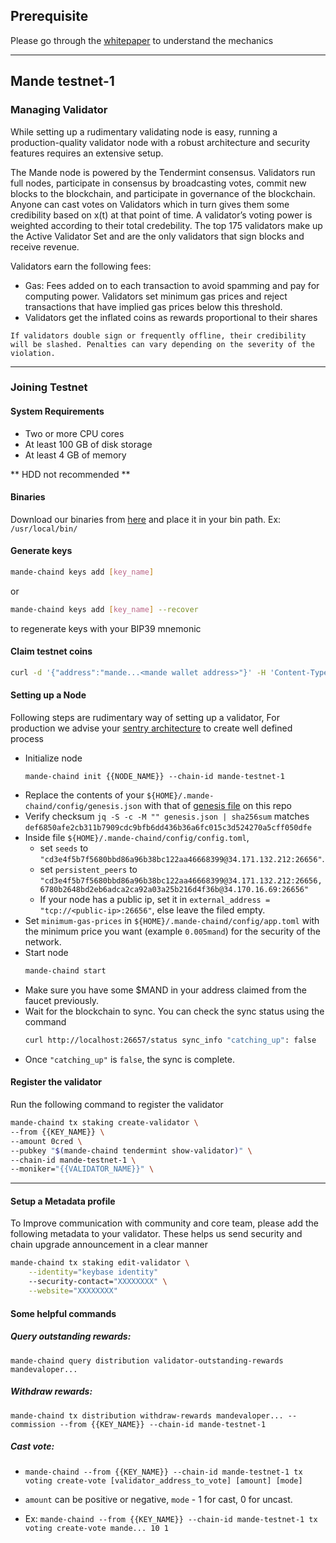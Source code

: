 ## Prerequisite
Please go through the [whitepaper](https://drive.google.com/file/d/17EScDNUlaYT1Xiera20x8rYsmI3ejggj/view) to understand the mechanics

---

## Mande testnet-1

### Managing Validator

While setting up a rudimentary validating node is easy, running a production-quality validator node with a robust architecture and security features requires an extensive setup.

The Mande node is powered by the Tendermint consensus. Validators run full nodes, participate in consensus by broadcasting votes, commit new blocks to the blockchain, and participate in governance of the blockchain. Anyone can cast votes on Validators which in turn gives them some credibility based on x(t) at that point of time. A validator’s voting power is weighted according to their total credebility. The top 175 validators make up the Active Validator Set and are the only validators that sign blocks and receive revenue.

Validators earn the following fees:
- Gas: Fees added on to each transaction to avoid spamming and pay for computing power. Validators set minimum gas prices and reject transactions that have implied gas prices below this threshold.
- Validators get the inflated coins as rewards proportional to their shares

`If validators double sign or frequently offline, their credibility will be slashed. Penalties can vary depending on the severity of the violation.`

---

### Joining Testnet


#### System Requirements

- Two or more CPU cores
- At least 100 GB of disk storage
- At least 4 GB of memory

** HDD not recommended **

#### Binaries

Download our binaries from [here](https://github.com/mande-labs/testnet-1/blob/main/mande-chaind) and place it in your bin path. Ex: `/usr/local/bin/`

#### Generate keys
```bash
mande-chaind keys add [key_name]
```
or
```bash
mande-chaind keys add [key_name] --recover  
```  
 to regenerate keys with your BIP39 mnemonic
 
#### Claim testnet coins
```bash
curl -d '{"address":"mande...<mande wallet address>"}' -H 'Content-Type: application/json' http://35.224.207.121:8080/request
```

#### Setting up a Node
Following steps  are  rudimentary way of setting up a validator, For production we advise your [sentry architecture](https://forum.cosmos.network/t/sentry-node-architecture-overview/454) to create well defined process

* Initialize node
	```shell
	mande-chaind init {{NODE_NAME}} --chain-id mande-testnet-1
	```
* Replace the contents of your `${HOME}/.mande-chaind/config/genesis.json` with that of [genesis file](https://github.com/mande-labs/testnet-1/blob/main/genesis.json) on this repo
* Verify checksum `jq -S -c -M "" genesis.json | sha256sum` matches `def6850afe2cb311b7909cdc9bfb6dd436b36a6fc015c3d524270a5cff050dfe`
* Inside file `${HOME}/.mande-chaind/config/config.toml`, 
  * set `seeds` to `"cd3e4f5b7f5680bbd86a96b38bc122aa46668399@34.171.132.212:26656"`.
  * set `persistent_peers` to `"cd3e4f5b7f5680bbd86a96b38bc122aa46668399@34.171.132.212:26656,6780b2648bd2eb6adca2ca92a03a25b216d4f36b@34.170.16.69:26656"`
  * If your node has a public ip, set it in `external_address = "tcp://<public-ip>:26656"`, else leave the filed empty.
* Set `minimum-gas-prices` in `${HOME}/.mande-chaind/config/app.toml` with the minimum price you want (example `0.005mand`) for the security of the network.
* Start node
	```bash
	mande-chaind start
	```
* Make sure you have some $MAND in your address claimed from the faucet previously.
* Wait for the blockchain to sync. You can check the sync status using the command
	```bash
	curl http://localhost:26657/status sync_info "catching_up": false
	```
* Once `"catching_up"` is `false`, the sync is complete.


#### Register the validator

Run the following command to register the validator  
```bash
mande-chaind tx staking create-validator \
--from {{KEY_NAME}} \
--amount 0cred \
--pubkey "$(mande-chaind tendermint show-validator)" \
--chain-id mande-testnet-1 \
--moniker="{{VALIDATOR_NAME}}" \
```

---


#### Setup a Metadata profile
To Improve  communication with community and core team, please add the following metadata to your validator. These  helps us  send security and chain upgrade announcement in a clear manner

```bash
mande-chaind tx staking edit-validator \
    --identity="keybase identity"
    --security-contact="XXXXXXXX" \
    --website="XXXXXXXX"
```

#### Some helpful commands
##### Query outstanding rewards:
`mande-chaind query distribution validator-outstanding-rewards mandevaloper...`
##### Withdraw rewards:
`mande-chaind tx distribution withdraw-rewards mandevaloper... --commission --from {{KEY_NAME}} --chain-id mande-testnet-1`
##### Cast vote:
- `mande-chaind --from {{KEY_NAME}} --chain-id mande-testnet-1 tx voting create-vote [validator_address_to_vote] [amount] [mode]`

- `amount` can be positive or negative, `mode` - 1 for cast, 0 for uncast.

- Ex: `mande-chaind --from {{KEY_NAME}} --chain-id mande-testnet-1 tx voting create-vote mande... 10 1`